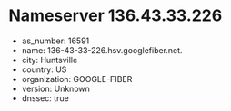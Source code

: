 # Nameserver 136.43.33.226

* as_number: 16591
* name: 136-43-33-226.hsv.googlefiber.net.
* city: Huntsville
* country: US
* organization: GOOGLE-FIBER
* version: Unknown
* dnssec: true
